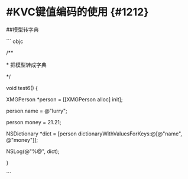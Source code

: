 # \#KVC键值编码的使用 {#1212}

\#\#模型转字典

\`\`\` objc

/\*\*

\* 把模型转成字典

\*/

void test6\(\) {

XMGPerson \*person = \[\[XMGPerson alloc\] init\];

person.name = @"lurry";

person.money = 21.21;

NSDictionary \*dict = \[person dictionaryWithValuesForKeys:@\[@"name", @"money"\]\];

NSLog\(@"%@", dict\);

}

\`\`\`

